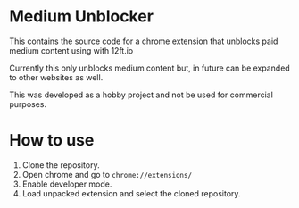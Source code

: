 # Medium Unblocker

This contains the source code for a chrome extension that unblocks paid medium content using with 12ft.io

Currently this only unblocks medium content but, in future can be expanded to other websites as well.

This was developed as a hobby project and not be used for commercial purposes.

# How to use

1. Clone the repository.
2. Open chrome and go to `chrome://extensions/`
3. Enable developer mode.
4. Load unpacked extension and select the cloned repository.